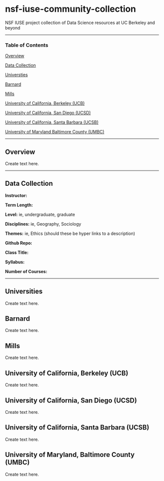 # nsf-iuse-community-collection
NSF IUSE project collection of Data Science resources at UC Berkeley and beyond

-----------
### Table of Contents

[Overview](https://github.com/dlab-projects/nsf-iuse-community-collection/#overview)

[Data Collection](https://github.com/dlab-projects/nsf-iuse-community-collection/#overview)

[Universties](https://github.com/dlab-projects/nsf-iuse-community-collection/#universities)

[Barnard](https://github.com/dlab-projects/nsf-iuse-community-collection/#barnard)

[Mills](https://github.com/dlab-projects/nsf-iuse-community-collection/#mills)

[University of California, Berkeley (UCB)](https://github.com/dlab-projects/nsf-iuse-community-collection/blob/main/README.md#university-of-california-berkeley-ucb)

[University of California, San Diego (UCSD)](https://github.com/dlab-projects/nsf-iuse-community-collection/blob/main/README.md#university-of-california-san-diego-ucsd)

[University of California, Santa Barbara (UCSB)](https://github.com/dlab-projects/nsf-iuse-community-collection/blob/main/README.md#university-of-california-santa-barbara-ucsb)

[University of Maryland Baltimore County (UMBC)](https://github.com/dlab-projects/nsf-iuse-community-collection/blob/main/README.md#university-of-maryland-baltimore-county-umbc)

-----------
## Overview
Create text here. 

-----------
## Data Collection
**Instructor:** 

**Term Length:** 

**Level:** ie, undergraduate, graduate

**Disciplines:** ie, Geography, Sociology

**Themes:** ie, Ethics (should these be hyper links to a description)

**Github Repo:**  

**Class Title:** 

**Syllabus:** 

**Number of Courses:** 

-----------

## Universities
Create text here.

## Barnard
Create text here.

## Mills
Create text here.

## University of California, Berkeley (UCB)
Create text here.

## University of California, San Diego (UCSD)
Create text here.

## University of California, Santa Barbara (UCSB)
Create text here.

## University of Maryland, Baltimore County (UMBC)
Create text here.

